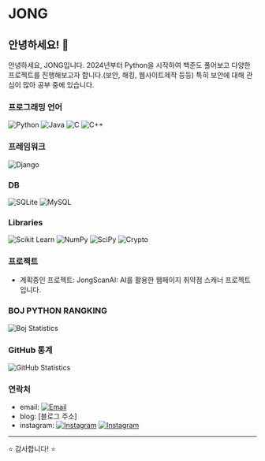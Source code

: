 # JONG

## 안녕하세요! 👋

안녕하세요, JONG입니다. 2024년부터 Python을 시작하여 백준도 풀어보고
다양한 프로젝트를 진행해보고자 합니다.(보안, 해킹, 웹사이트제작 등등)
특히 보안에 대해 관심이 많아 공부 중에 있습니다.

### 프로그래밍 언어
![Python](https://img.shields.io/badge/python-%233776AB?style=for-the-badge&logo=python&logoColor=white&labelColor=black)
![Java](https://img.shields.io/badge/java-F89820?style=for-the-badge&logo=java&logoColor=white&labelColor=black)
![C](https://img.shields.io/badge/c-%23A8B9CC?style=for-the-badge&logo=c&logoColor=white&labelColor=black)
![C++](https://img.shields.io/badge/c%2B%2B-%2300599C?style=for-the-badge&logo=c%2B%2B&logoColor=white&labelColor=black)

### 프레임워크
![Django](https://img.shields.io/badge/django-%23092E20?style=for-the-badge&logo=django&logoColor=white&labelColor=black)

### DB
![SQLite](https://img.shields.io/badge/sqlite-%2307405e?style=for-the-badge&logo=sqlite&logoColor=white&labelColor=black)
![MySQL](https://img.shields.io/badge/mysql-%234479A1?style=for-the-badge&logo=mysql&logoColor=white&labelColor=black)

### Libraries
![Scikit Learn](https://img.shields.io/badge/scikit_learn-%23F7931E?style=for-the-badge&logo=scikit-learn&logoColor=white&labelColor=black)
![NumPy](https://img.shields.io/badge/numpy-%23150458?style=for-the-badge&logo=numpy&logoColor=white&labelColor=black)
![SciPy](https://img.shields.io/badge/scipy-%230C55A5?style=for-the-badge&logo=scipy&logoColor=white&labelColor=black)
![Crypto](https://img.shields.io/badge/crypto-%23FFD700?style=for-the-badge&logo=security&logoColor=white&labelColor=black)




### 프로젝트
- 계획중인 프로젝트: JongScanAI: AI를 활용한 웹페이지 취약점 스캐너 프로젝트입니다.
  
  
### BOJ PYTHON RANGKING
![Boj Statistics](http://mazassumnida.wtf/api/v2/generate_badge?boj=ialleejy)


### GitHub 통계

![GitHub Statistics](https://github-readme-stats.vercel.app/api?username=jongcoding&show_icons=true&hide_title=true&count_private=true&hide=prs&theme=radical)

### 연락처

- email: [![Email](https://img.shields.io/badge/-ialleejy%40naver.com-00C300?style=flat&logo=naver&logoColor=white)](mailto:ialleejy@naver.com)
- blog: [블로그 주소]
- instagram:
[![Instagram](https://img.shields.io/badge/-%40kjo._.okj-E4405F?style=flat&logo=instagram&logoColor=white)](https://www.instagram.com/kjo._.okj/) 
[![Instagram](https://img.shields.io/badge/-%40jongactivity-E4405F?style=flat&logo=instagram&logoColor=white)](https://www.instagram.com/jongactivity/)
---

⭐️ 감사합니다! ⭐️
